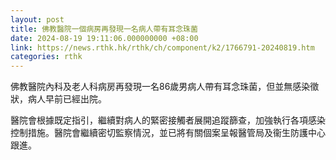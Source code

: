 ```yaml
---
layout: post
title: 佛教醫院一個病房再發現一名病人帶有耳念珠菌
date: 2024-08-19 19:11:06.000000000 +08:00
link: https://news.rthk.hk/rthk/ch/component/k2/1766791-20240819.htm
categories: rthk
---
```


佛教醫院內科及老人科病房再發現一名86歲男病人帶有耳念珠菌，但並無感染徵狀，病人早前已經出院。

醫院會根據既定指引，繼續對病人的緊密接觸者展開追蹤篩查，加強執行各項感染控制措施。醫院會繼續密切監察情況，並已將有關個案呈報醫管局及衞生防護中心跟進。

